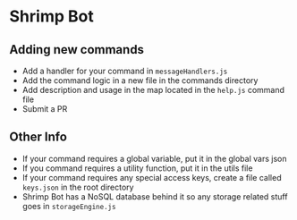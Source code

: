 # Shrimp Bot

## Adding new commands

- Add a handler for your command in `messageHandlers.js`
- Add the command logic in a new file in the commands directory
- Add description and usage in the map located in the `help.js` command file 
- Submit a PR

## Other Info

- If your command requires a global variable, put it in the global vars json
- If you command requires a utility function, put it in the utils file
- If your command requires any special access keys, create a file called `keys.json` in the root directory
- Shrimp Bot has a NoSQL database behind it so any storage related stuff goes in `storageEngine.js`